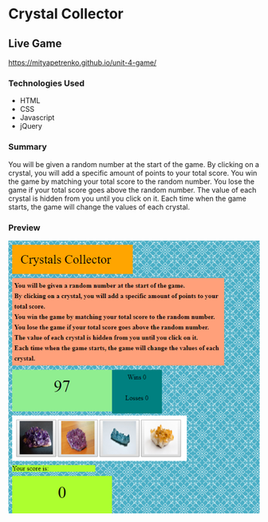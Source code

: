 # Crystal Collector
## Live Game
https://mityapetrenko.github.io/unit-4-game/
### Technologies Used
* HTML
* CSS
* Javascript
* jQuery
### Summary
You will be given a random number at the start of the game.
By clicking on a crystal, you will add a specific amount of points to your total score.
You win the game by matching your total score to the random number.
You lose the game if your total score goes above the random number.
The value of each crystal is hidden from you until you click on it.
Each time when the game starts, the game will change the values of each crystal.
### Preview
![Crystal Collector Game](assets/images/crystal-game.png)

